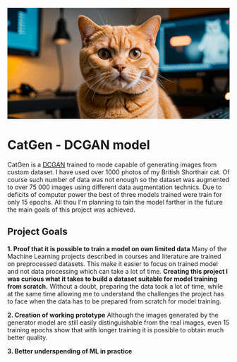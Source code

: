 ![MIDJOURNEY CAT](notebooks/img/MIDJOURNEY.png)


# CatGen - DCGAN model

CatGen is a [DCGAN](https://arxiv.org/abs/1511.06434) trained to mode capable of generating images from custom dataset. I have used over 1000 photos of my British Shorthair cat. Of course such number of data was not enough so the dataset was augmented to over 75 000 images using different data augmentation technics. Due to deficits of computer power the best of three models trained were train for only 15 epochs. All thou I'm planning to tain the model farther in the future the main goals of this project was achieved. 

## Project Goals

**1. Proof that it is possible to train a model on own limited data**
Many of the Machine Learning projects described in courses and literature are trained on preprocessed datasets. This make it easier to focus on trained model and not data processing which can take a lot of time. **Creating this project I was curious what it takes to build a dataset  suitable for model training from scratch.** Without a doubt, preparing the data took a lot of time, while at the same time allowing me to understand the challenges the project has to face when the data has to be prepared from scratch for model training. 

**2. Creation of working prototype**
Although the images generated by the generator model are still easily distinguishable from the real images, even 15 training epochs show that with longer training it is possible to obtain much better quality. 

**3. Better underspending of ML in practice**
